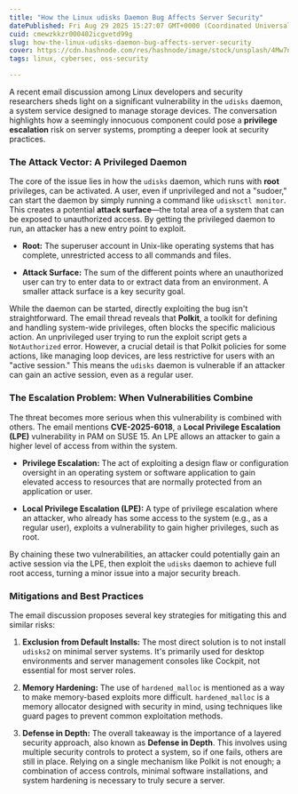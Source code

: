 ```yaml
---
title: "How the Linux udisks Daemon Bug Affects Server Security"
datePublished: Fri Aug 29 2025 15:27:07 GMT+0000 (Coordinated Universal Time)
cuid: cmewzkkzr000402icgvetd99g
slug: how-the-linux-udisks-daemon-bug-affects-server-security
cover: https://cdn.hashnode.com/res/hashnode/image/stock/unsplash/4Mw7nkQDByk/upload/80accfe31ca9fd95645572f29fa175f4.jpeg
tags: linux, cybersec, oss-security

---
```


A recent email discussion among Linux developers and security researchers sheds light on a significant vulnerability in the `udisks` daemon, a system service designed to manage storage devices. The conversation highlights how a seemingly innocuous component could pose a **privilege escalation** risk on server systems, prompting a deeper look at security practices.

### The Attack Vector: A Privileged Daemon

The core of the issue lies in how the `udisks` daemon, which runs with **root** privileges, can be activated. A user, even if unprivileged and not a "sudoer," can start the daemon by simply running a command like `udisksctl monitor`. This creates a potential **attack surface**—the total area of a system that can be exposed to unauthorized access. By getting the privileged daemon to run, an attacker has a new entry point to exploit.

* **Root:** The superuser account in Unix-like operating systems that has complete, unrestricted access to all commands and files.
    
* **Attack Surface:** The sum of the different points where an unauthorized user can try to enter data to or extract data from an environment. A smaller attack surface is a key security goal.
    

While the daemon can be started, directly exploiting the bug isn't straightforward. The email thread reveals that **Polkit**, a toolkit for defining and handling system-wide privileges, often blocks the specific malicious action. An unprivileged user trying to run the exploit script gets a `NotAuthorized` error. However, a crucial detail is that Polkit policies for some actions, like managing loop devices, are less restrictive for users with an "active session." This means the `udisks` daemon is vulnerable if an attacker can gain an active session, even as a regular user.

### The Escalation Problem: When Vulnerabilities Combine

The threat becomes more serious when this vulnerability is combined with others. The email mentions **CVE-2025-6018**, a **Local Privilege Escalation (LPE)** vulnerability in PAM on SUSE 15. An LPE allows an attacker to gain a higher level of access from within the system.

* **Privilege Escalation:** The act of exploiting a design flaw or configuration oversight in an operating system or software application to gain elevated access to resources that are normally protected from an application or user.
    
* **Local Privilege Escalation (LPE):** A type of privilege escalation where an attacker, who already has some access to the system (e.g., as a regular user), exploits a vulnerability to gain higher privileges, such as root.
    

By chaining these two vulnerabilities, an attacker could potentially gain an active session via the LPE, then exploit the `udisks` daemon to achieve full root access, turning a minor issue into a major security breach.

### Mitigations and Best Practices

The email discussion proposes several key strategies for mitigating this and similar risks:

1. **Exclusion from Default Installs:** The most direct solution is to not install `udisks2` on minimal server systems. It's primarily used for desktop environments and server management consoles like Cockpit, not essential for most server roles.
    
2. **Memory Hardening:** The use of `hardened_malloc` is mentioned as a way to make memory-based exploits more difficult. `hardened_malloc` is a memory allocator designed with security in mind, using techniques like guard pages to prevent common exploitation methods.
    
3. **Defense in Depth:** The overall takeaway is the importance of a layered security approach, also known as **Defense in Depth**. This involves using multiple security controls to protect a system, so if one fails, others are still in place. Relying on a single mechanism like Polkit is not enough; a combination of access controls, minimal software installations, and system hardening is necessary to truly secure a server.